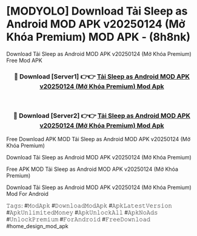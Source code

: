 # [MODYOLO] Download Tải Sleep as Android MOD APK v20250124 (Mở Khóa Premium) MOD APK - (8h8nk)
Download Tải Sleep as Android MOD APK v20250124 (Mở Khóa Premium) Free Mod APK

<div align="center">
<h3>🔴 Download [Server1] 👉👉 <a href="https://apk-comot.site?title=Tải_Sleep_as_Android_MOD_APK_v20250124_(Mở_Khóa_Premium)">Tải Sleep as Android MOD APK v20250124 (Mở Khóa Premium) Mod Apk</a></h3><br>

<h3>🔴 Download [Server2] 👉👉 <a href="https://apk-comot.site?title=Tải_Sleep_as_Android_MOD_APK_v20250124_(Mở_Khóa_Premium)">Tải Sleep as Android MOD APK v20250124 (Mở Khóa Premium) Mod Apk</a></h3>
</div>


Free Download APK MOD Tải Sleep as Android MOD APK v20250124 (Mở Khóa Premium)

Download Tải Sleep as Android MOD APK v20250124 (Mở Khóa Premium) 

Free APK MOD Tải Sleep as Android MOD APK v20250124 (Mở Khóa Premium) 

Download Tải Sleep as Android MOD APK v20250124 (Mở Khóa Premium) Mod For Android

𝚃𝚊𝚐𝚜: #𝙼𝚘𝚍𝙰𝚙𝚔 #𝙳𝚘𝚠𝚗𝚕𝚘𝚊𝚍𝙼𝚘𝚍𝙰𝚙𝚔 #𝙰𝚙𝚔𝙻𝚊𝚝𝚎𝚜𝚝𝚅𝚎𝚛𝚜𝚒𝚘𝚗 #𝙰𝚙𝚔𝚄𝚗𝚕𝚒𝚖𝚒𝚝𝚎𝚍𝙼𝚘𝚗𝚎𝚢 #𝙰𝚙𝚔𝚄𝚗𝚕𝚘𝚌𝚔𝙰𝚕𝚕 #𝙰𝚙𝚔𝙽𝚘𝙰𝚍𝚜 #𝚄𝚗𝚕𝚘𝚌𝚔𝙿𝚛𝚎𝚖𝚒𝚞𝚖 #𝙵𝚘𝚛𝙰𝚗𝚍𝚛𝚘𝚒𝚍 #𝙵𝚛𝚎𝚎𝙳𝚘𝚠𝚗𝚕𝚘𝚊𝚍 #home_design_mod_apk